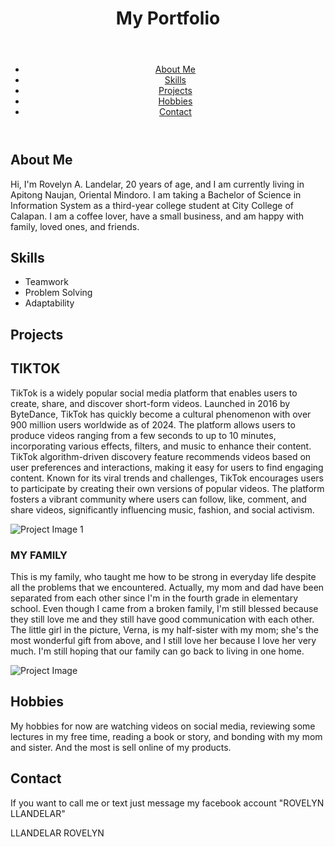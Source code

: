 <!DOCTYPE html>
<html lang="en">
<head>
    <meta charset="UTF-8">
    <meta name="viewport" content="width=device-width, initial-scale=1.0">
<body>
    <header>
        <h1>My Portfolio</h1>
    </header>
<body>
    <header>
        <nav>
            <!-- Navigation Menu -->
            <ul>
                <li><a href="#about">About Me</a></li>
                <li><a href="#skills">Skills</a></li>
                <li><a href="#projects">Projects</a></li>
                <li><a href="#hobbies">Hobbies</a></li>
                <li><a href="#contact">Contact</a></li>
            </ul>
        </nav>
    </header>
    <main>
        <section id="about">
            <h2>About Me</h2>
            <p>Hi, I'm Rovelyn A. Landelar, 20 years of age, and I am currently living in Apitong Naujan, Oriental Mindoro.
                I am taking a Bachelor of Science in Information System as a third-year college student at City College of Calapan. 
                I am a coffee lover, have a small business, and am happy with family, loved ones, and friends.</p> <!-- Brief introduction about yourself -->
        </section>
        <section id="skills">
            <h2>Skills</h2>
            <ul>
                <li>Teamwork</li>
                <li>Problem Solving</li>
                <li>Adaptability</li>
            </ul>
        </section>
        <section id="projects"> 
            <h1>Projects</h1>
            <div>
                <h2>TIKTOK</h2>
                <p>
                     TikTok is a widely popular social media platform that enables users to create, share, and discover short-form videos. Launched in 2016 by ByteDance, 
                     TikTok has quickly become a cultural phenomenon with over 900 million users worldwide as of 2024.
                     The platform allows users to produce videos ranging from a few seconds to up to 10 minutes, incorporating various effects, filters, and music to enhance their content. 
                     TikTok algorithm-driven discovery feature recommends videos based on user preferences and interactions, making it easy for users to find engaging content. Known for its viral trends and challenges, 
                     TikTok encourages users to participate by creating their own versions of popular videos. The platform fosters a vibrant community where users can follow, like, comment, 
                     and share videos, significantly influencing music, fashion, and social activism.</p>
                <img src="c:\Users\USER\Pictures\Screenshots\Screenshot 2024-08-17 025429.png" alt="Project Image 1"> <!-- Replace with the actual path to your image -->
            </div>
                <h3>MY FAMILY</h3>
                <p> 
                    This is my family, who taught me how to be strong in everyday life despite all the problems that we encountered. 
                    Actually, my mom and dad have been separated from each other since I'm in the fourth grade in elementary school. 
                    Even though I came from a broken family, I'm still blessed because they still love me and they still have good communication with each other. 
                    The little girl in the picture, Verna, is my half-sister with my mom; she's the most wonderful gift from above, and I still love her because I love her very much. 
                    I'm still hoping that our family can go back to living in one home.</p> <!-- Description of the project -->
                <img src="c:\Users\USER\Pictures\Saved Pictures\IMG_20240402_004830.jpg" alt="Project Image"> <!-- Insert the image -->
            </div>
        </section>
        <section id="hobbies">
            <h2>Hobbies</h2>
            <p>  My hobbies for now are watching videos on social media, reviewing some lectures in my free time,
                 reading a book or story, and bonding with my mom and sister.
                  And the most is sell online of my products.</p> <!-- Is a paragraph form and the command use id <p>-->
        </section>
        <section id="contact">
            <h2>Contact</h2>
            <p>If you want to call me or text just message my facebook account "ROVELYN LLANDELAR"</p> <!-- Provide contact information here. -->
        </section>
    </main>
    <footer>
        <p> LLANDELAR ROVELYN</p>
    </footer>
</body>
</html>
